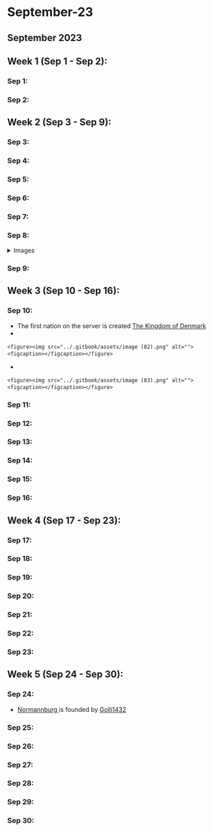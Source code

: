 # September-23

## **September 2023**

## **Week 1 (Sep 1 - Sep 2):**

### **Sep 1:**

### **Sep 2:**

## **Week 2 (Sep 3 - Sep 9):**

### **Sep 3:**

### **Sep 4:**

### **Sep 5:**

### **Sep 6:**

### **Sep 7:**

### **Sep 8:**

<details>

<summary>Images</summary>

* Server launch
*

**Discord announcements**

<img src="../.gitbook/assets/Screenshot 2023-12-20 130054 (1).png" alt="" data-size="original"><img src="../.gitbook/assets/image (79).png" alt="" data-size="original"><img src="../.gitbook/assets/image (86).png" alt="" data-size="original"><img src="../.gitbook/assets/image (87).png" alt="" data-size="original">

</details>

### **Sep 9:**

## **Week 3 (Sep 10 - Sep 16):**

### **Sep 10:**

* The first nation on the server is created [The Kingdom of Denmark](../the-world/civilization/nations/absent-nations/denmark.md)
*

    <figure><img src="../.gitbook/assets/image (82).png" alt=""><figcaption></figcaption></figure>
*

    <figure><img src="../.gitbook/assets/image (83).png" alt=""><figcaption></figcaption></figure>

### **Sep 11:**

### **Sep 12:**

### **Sep 13:**

### **Sep 14:**

### **Sep 15:**

### **Sep 16:**

## **Week 4 (Sep 17 - Sep 23):**

### **Sep 17:**

### **Sep 18:**

### **Sep 19:**

### **Sep 20:**

### **Sep 21:**

### **Sep 22:**

### **Sep 23:**

## **Week 5 (Sep 24 - Sep 30):**

### **Sep 24:**

* [Normannburg ](../the-world/civilization/towns/finland-region/normannburg.md)is founded by [Golli1432](../the-world/civilization/players/golli1432.md)

### **Sep 25:**

### **Sep 26:**

### **Sep 27:**

### **Sep 28:**

### **Sep 29:**

### **Sep 30:**
